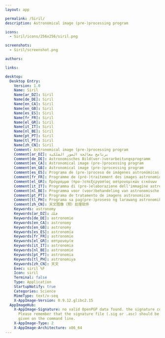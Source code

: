 ```yaml
---
layout: app

permalink: /Siril/
description: Astronomical image (pre-)processing program

icons:
  - Siril/icons/256x256/siril.png

screenshots:
  - Siril/screenshot.png

authors:

links:

desktop:
  Desktop Entry:
    Version: 1.0
    Name: Siril
    Name[ar_DZ]: Siril
    Name[de_DE]: Siril
    Name[en_CA]: Siril
    Name[en_GB]: Siril
    Name[es_ES]: Siril
    Name[fr_FR]: Siril
    Name[el_GR]: Siril
    Name[it_IT]: Siril
    Name[nl_BE]: Siril
    Name[pt_PT]: Siril
    Name[tl_PT]: Siril
    Name[zh_CN]: Siril
    Comment: Astronomical image (pre-)processing program
    Comment[ar_DZ]: برنامج معالجة الصور الفلكية
    Comment[de_DE]: Astronomisches Bild(vor-)verarbeitungsprogramm
    Comment[en_CA]: Astronomical image (pre-)processing program
    Comment[en_GB]: Astronomical image (pre-)processing program
    Comment[es_ES]: Programa de (pre-)proceso de imágenes astronómicas
    Comment[fr_FR]: Programme de (pré-)traitement des images astronomiques
    Comment[el_GR]: Πρόγραμμα (προ-)επεξεργασίας αστρονομικών εικόνων
    Comment[it_IT]: Programma di (pre-)elaborazione dell'immagine astronomica
    Comment[nl_BE]: Programma voor (voor)behandeling van astronomische beelden
    Comment[pt_PT]: Programa de tratamento de imagens astronomicas
    Comment[tl_PH]: Programa sa pag(pre-)proseso ng larawang astronomikal
    Comment[zh_CN]: 天文图像（预）处理软件
    Keywords: astronomy
    Keywords[ar_DZ]: فلك
    Keywords[de_DE]: astronomie
    Keywords[en_CA]: astronomy
    Keywords[en_GB]: astronomy
    Keywords[es_ES]: astronomía
    Keywords[fr_FR]: astronomie
    Keywords[el_GR]: αστρονομία
    Keywords[it_IT]: astronomia
    Keywords[nl_BE]: astronomie
    Keywords[pt_PT]: astronomia
    Keywords[tl_PH]: astronomiya
    Keywords[zh_CN]: 天文
    Exec: siril %F
    Icon: siril
    Terminal: false
    Type: Application
    StartupNotify: true
    Categories: Science
    MimeType: text/x-seq
    X-AppImage-Version: 0.9.12.glibc2.15
  AppImageHub:
    X-AppImage-Signature: no valid OpenPGP data found. the signature could not be verified.
      Please remember that the signature file (.sig or .asc) should be the first file
      given on the command line.
    X-AppImage-Type: 2
    X-AppImage-Architecture: x86_64
---
```

